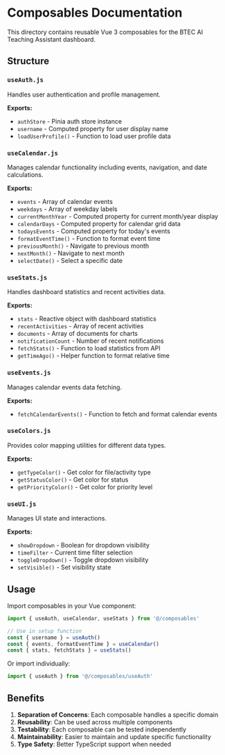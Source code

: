 # Composables Documentation

This directory contains reusable Vue 3 composables for the BTEC AI Teaching Assistant dashboard.

## Structure

### `useAuth.js`
Handles user authentication and profile management.

**Exports:**
- `authStore` - Pinia auth store instance
- `username` - Computed property for user display name
- `loadUserProfile()` - Function to load user profile data

### `useCalendar.js`
Manages calendar functionality including events, navigation, and date calculations.

**Exports:**
- `events` - Array of calendar events
- `weekdays` - Array of weekday labels
- `currentMonthYear` - Computed property for current month/year display
- `calendarDays` - Computed property for calendar grid data
- `todaysEvents` - Computed property for today's events
- `formatEventTime()` - Function to format event time
- `previousMonth()` - Navigate to previous month
- `nextMonth()` - Navigate to next month
- `selectDate()` - Select a specific date

### `useStats.js`
Handles dashboard statistics and recent activities data.

**Exports:**
- `stats` - Reactive object with dashboard statistics
- `recentActivities` - Array of recent activities
- `documents` - Array of documents for charts
- `notificationCount` - Number of recent notifications
- `fetchStats()` - Function to load statistics from API
- `getTimeAgo()` - Helper function to format relative time

### `useEvents.js`
Manages calendar events data fetching.

**Exports:**
- `fetchCalendarEvents()` - Function to fetch and format calendar events

### `useColors.js`
Provides color mapping utilities for different data types.

**Exports:**
- `getTypeColor()` - Get color for file/activity type
- `getStatusColor()` - Get color for status
- `getPriorityColor()` - Get color for priority level

### `useUI.js`
Manages UI state and interactions.

**Exports:**
- `showDropdown` - Boolean for dropdown visibility
- `timeFilter` - Current time filter selection
- `toggleDropdown()` - Toggle dropdown visibility
- `setVisible()` - Set visibility state

## Usage

Import composables in your Vue component:

```javascript
import { useAuth, useCalendar, useStats } from '@/composables'

// Use in setup function
const { username } = useAuth()
const { events, formatEventTime } = useCalendar()
const { stats, fetchStats } = useStats()
```

Or import individually:

```javascript
import { useAuth } from '@/composables/useAuth'
```

## Benefits

1. **Separation of Concerns**: Each composable handles a specific domain
2. **Reusability**: Can be used across multiple components
3. **Testability**: Each composable can be tested independently
4. **Maintainability**: Easier to maintain and update specific functionality
5. **Type Safety**: Better TypeScript support when needed
